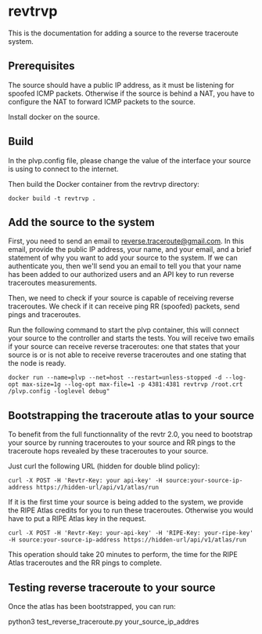 # revtrvp

This is the documentation for adding a source to the reverse traceroute system. 

## Prerequisites
The source should have a public IP address, as it must be listening for spoofed ICMP packets. Otherwise if the source is behind a NAT, you have to configure the NAT to forward ICMP packets to the source. 

Install docker on the source.  

## Build

In the plvp.config file, please change the value of the interface your source is using to connect to the internet.

Then build the Docker container from the revtrvp directory:

```
docker build -t revtrvp .
```

## Add the source to the system

First, you need to send an email to reverse.traceroute@gmail.com. In this email, provide the public IP address, your name, and your email, and a brief statement of why you want to add your source to the system. 
If we can authenticate you, then we'll send you an email to tell you that your name has been added to our authorized users and an API key to run reverse traceroutes measurements. 

Then, we need to check if your source is capable of receiving reverse traceroutes. We check if it can receive ping RR (spoofed) packets, send pings and traceroutes.
  
Run the following command to start the plvp container, this will connect your source to the controller and starts the tests. You will receive two emails if your source can receive reverse traceroutes: one that states that your source is or is not able to receive reverse traceroutes and one stating that the node is ready. 

```
docker run --name=plvp --net=host --restart=unless-stopped -d --log-opt max-size=1g --log-opt max-file=1 -p 4381:4381 revtrvp /root.crt /plvp.config -loglevel debug"
```

## Bootstrapping the traceroute atlas to your source

To benefit from the full functionnality of the revtr 2.0, you need to bootstrap your source by running traceroutes to your source and RR pings to the traceroute hops revealed by these traceroutes to your source. 

Just curl the following URL (hidden for double blind policy):

```
curl -X POST -H 'Revtr-Key: your api-key' -H source:your-source-ip-address https://hidden-url/api/v1/atlas/run
```

If it is the first time your source is being added to the system, we provide the RIPE Atlas credits for you to run these traceroutes. Otherwise you would have to put a RIPE Atlas key in the request.

```
curl -X POST -H 'Revtr-Key: your-api-key' -H 'RIPE-Key: your-ripe-key' -H source:your-source-ip-address https://hidden-url/api/v1/atlas/run
```

This operation should take 20 minutes to perform, the time for the RIPE Atlas traceroutes and the RR pings to complete.

## Testing reverse traceroute to your source
Once the atlas has been bootstrapped, you can run:

python3 test_reverse_traceroute.py  your_source_ip_addres



